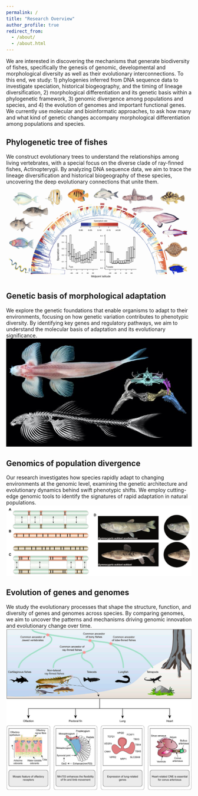 ```yaml
---
permalink: /
title: "Research Overview"
author_profile: true
redirect_from: 
  - /about/
  - /about.html
---
```


We are interested in discovering the mechanisms that generate biodiversity of fishes, specifically the genesis of genomic, developmental and morphological diversity as well as their evolutionary interconnections. To this end, we study: 1) phylogenies inferred from DNA sequence data to investigate speciation, historical biogeography, and the timing of lineage diversification, 2) morphological differentiation and its genetic basis within a phylogenetic framework, 3) genomic divergence among populations and species, and 4) the evolution of genomes and important functional genes. We currently use molecular and bioinformatic approaches, to ask how many and what kind of genetic changes accompany morphological differentiation among populations and species.

Phylogenetic tree of fishes
------
We construct evolutionary trees to understand the relationships among living vertebrates, with a special focus on the diverse clade of ray-finned fishes, Actinopterygii. By analyzing DNA sequence data, we aim to trace the lineage diversification and historical biogeography of these species, uncovering the deep evolutionary connections that unite them.
![Editing a markdown file for a talk](/images/1.biodiversity.png)

Genetic basis of morphological adaptation
------
We explore the genetic foundations that enable organisms to adapt to their environments, focusing on how genetic variation contributes to phenotypic diversity. By identifying key genes and regulatory pathways, we aim to understand the molecular basis of adaptation and its evolutionary significance.
![Editing a markdown file for a talk](/images/2.jpg)

Genomics of population divergence
------
Our research investigates how species rapidly adapt to changing environments at the genomic level, examining the genetic architecture and evolutionary dynamics behind swift phenotypic shifts. We employ cutting-edge genomic tools to identify the signatures of rapid adaptation in natural populations. 
![Editing a markdown file for a talk](/images/3.png)

Evolution of genes and genomes
------
We study the evolutionary processes that shape the structure, function, and diversity of genes and genomes across species. By comparing genomes, we aim to uncover the patterns and mechanisms driving genomic innovation and evolutionary change over time.
![Editing a markdown file for a talk](/images/4.png)
